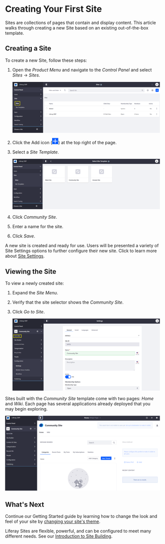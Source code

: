 # Creating Your First Site

Sites are collections of pages that contain and display content. This article walks through creating a new Site based on an existing out-of-the-box template.

## Creating a Site

To create a new Site, follow these steps:

1. Open the _Product Menu_ and navigate to the _Control Panel_ and select _Sites_ → _Sites_.

    ![Sites Menu in the Control Panel](./creating-your-first-site/images/01.png)

1. Click the Add icon (![Add Icon](../images/icon-add.png)) at the top right of the page.
1. Select a _Site Template_.

   ![Select a Site Template](./creating-your-first-site/images/02.png)

1. Click _Community Site_.
1. Enter a name for the site.
1. Click _Save_.

A new site is created and ready for use. Users will be presented a variety of Site Settings options to further configure their new site. Click to learn more about [Site Settings](../site-building/introduction-to-site-building.md).

## Viewing the Site

To view a newly created site:

1. Expand the _Site Menu_.
1. Verify that the site selector shows the _Community Site_.
1. Click _Go to Site_.

    ![Configure the new site](./creating-your-first-site/images/03.png)

Sites built with the _Community Site_ template come with two pages: _Home_ and _Wiki_. Each page has several applications already deployed that you may begin exploring.

![Community Site - Home Page](./creating-your-first-site/images/04.png)

## What's Next

Continue our Getting Started guide by learning how to change the look and feel of your site by [changing your site's theme](./changing-your-theme.md).

Liferay Sites are flexible, powerful, and can be configured to meet many different needs. See our [Introduction to Site Building](../site-building/introduction-to-site-building.md).
